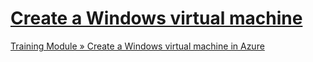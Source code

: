 # [Create a Windows virtual machine](https://learn.microsoft.com/en-us/training/modules/create-windows-virtual-machine-in-azure/3-exercise-create-a-vm)

[Training Module » Create a Windows virtual machine in Azure](https://learn.microsoft.com/en-us/training/modules/create-windows-virtual-machine-in-azure/)
